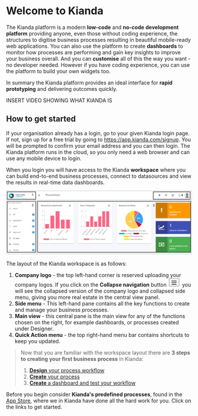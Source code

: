 # Welcome to Kianda

The Kianda platform is a modern **low-code** and **no-code** **development platform** providing anyone, even those without coding experience, the structures to digitise business processes resulting in beautiful mobile-ready web applications. You can also use the platform to create **dashboards** to monitor how processes are performing and gain key insights to improve your business overall. And you can **customise** all of this the way you want - no developer needed. However if you have coding experience, you can use the platform to build your own widgets too. 

In summary the Kianda platform provides an ideal interface for **rapid prototyping** and delivering outcomes quickly.

INSERT VIDEO SHOWING WHAT KIANDA IS



## How to get started ##

If your organisation already has a login, go to your given Kianda login page. If not, sign up for a free trial by going to https://app.kianda.com/signup. You will be prompted to confirm your email address and you can then login. The Kianda platform runs in the cloud, so you only need a web browser and can use any mobile device to login. 

When you login you will have access to the Kianda **workspace** where you can build end-to-end business processes, connect to datasources and view the results in real-time data dashboards. 

![User interface](images/workspace.png)

The layout of the Kianda workspace is as follows:

1. **Company logo** - the top left-hand corner is reserved uploading your company logos. If you click on the **Collapse navigation** button ![Collapse navigation button](images/navigation_frame.png) you will see the collapsed version of the company logo and collapsed side menu, giving you more real estate in the central view panel.
2. **Side menu** - This left-hand pane contains all the key functions to create and manage your business processes.
3. **Main view** - this central pane is the main view for any of the functions chosen on the right, for example dashboards, or processes created under Designer.
4. **Quick Action menu** - the top right-hand menu bar contains shortcuts to keep you updated.

> Now that you are familiar with the workspace layout there are **3 steps to creating your first business process** in Kianda:
> 1. [**Design** your process workflow](Processdesign.md)
> 2. [**Create** your process](processcreate.md)
> 3. [**Create** a dashboard and test your workflow](processtest.md)



Before you begin consider **Kianda's predefined processes**, found in the [App Store](appstore2.md), where we in Kianda have done all the hard work for you. Click on the links to get started.
